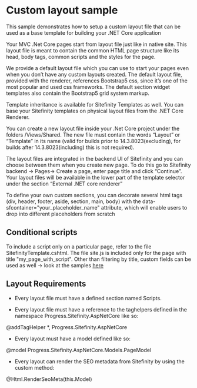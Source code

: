 # Custom layout sample
This sample demonstrates how to setup a custom layout file that can be used as a base template for building your .NET Core application

Your MVC .Net Core pages start from layout file just like in native site. This layout file is meant to contain the common HTML page structure like its head, body tags, common scripts and the styles for the page.

We provide a default layout file which you can use to start your pages even when you don’t have any custom layouts created. The default layout file, provided with the renderer, references Bootstrap5 css, since it’s one of the most popular and used css frameworks. The default section widget templates also contain the Bootstrap5 grid system markup.

Template inheritance is available for Sitefinity Templates as well. You can base your Sitefinity templates on physical layout files from the .NET Core Renderer. 

You can create a new layout file inside your .Net Core project under the folders /Views/Shared. The new file must contain the words “Layout” or “Template” in its name (valid for builds prior to 14.3.8023(excluding), for builds after 14.3.8023(including) this is not required).

The layout files are integrated in the backend UI of Sitefinity and you can choose between them when you create new page. To do this go to Sitefinity backend -> Pages-> Create a page, enter page title and click “Continue”. Your layout files will be available in the lower part of the template selector under the section “External .NET core renderer”

To define your own custom sections, you can decorate several html tags (div, header, footer, aside, section, main, body) with the data-sfcontainer="your_placeholder_name" attribute, which will enable users to drop into different placeholders from scratch

## Conditional scripts
To include a script only on a particular page, refer to the file SitefinityTemplate.cshtml. The file site.js is included only for the page with title "my_page_with_script". Other than filtering by title, custom fields can be used as well -> look at the samples [here](../all-fields/Views/Shared/Fields/) 

## Layout Requirements
* Every layout file must have a defined section named Scripts.

* Every layout file must have a reference to the taghelpers defined in the namespace Progress.Sitefinity.AspNetCore like so:

@addTagHelper *, Progress.Sitefinity.AspNetCore

* Every layout must have a model defined like so:

@model Progress.Sitefinity.AspNetCore.Models.PageModel

* Every layout can render the SEO metadata from Sitefinity by using the custom method:

@Html.RenderSeoMeta(this.Model)
